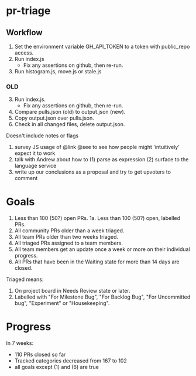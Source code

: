 # pr-triage

## Workflow

1. Set the environment variable GH_API_TOKEN to a token with public_repo access.
2. Run index.js
   - Fix any assertions on github, then re-run.
3. Run histogram.js, move.js or stale.js


### OLD

3. Run index.js.
   - Fix any assertions on github, then re-run.
4. Compare pulls.json (old) to output.json (new).
5. Copy output.json over pulls.json.
8. Check in all changed files, delete output.json.


Doesn't include notes or flags

1. survey JS usage of @link @see to see how people might 'intuitively' expect it to work
2. talk with Andrew about how to (1) parse as expression (2) surface to the language service
3. write up our conclusions as a proposal and try to get upvoters to comment



# Goals #

1. Less than 100 (50?) open PRs.
1a. Less than 100 (50?) open, labelled PRs.
2. All community PRs older than a week triaged.
3. All team PRs older than two weeks triaged.
4. All triaged PRs assigned to a team members.
5. All team members get an update once a week or more on their individual progress.
6. All PRs that have been in the Waiting state for more than 14 days are closed.

Triaged means:

1. On project board in Needs Review state or later.
2. Labelled with "For Milestone Bug", "For Backlog Bug", "For Uncommitted bug", "Experiment" or "Housekeeping".

# Progress #

In 7 weeks:

- 110 PRs closed so far
- Tracked categories decreased from 167 to 102
- all goals except (1) and (6) are true
